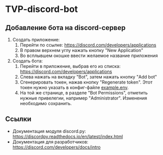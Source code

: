 # TVP-discord-bot

## Добавление бота на discord-сервер

1. Создать приложение:
    1. Перейти по ссылке: https://discord.com/developers/applications
    1. В правом верхнем углу нажать кнопку "New Application"
    1. Во всплывшем окошке ввести желаемое название приложения
1. Создать бота:
    1. Перейти в приложение, выбрав его из списка: https://discord.com/developers/applications
    1. Слева нажать на вкладку "Bot", затем нажать кнопку "Add bot"
    1. Сгенерировать токен, нажав кнопку "Regenerate token". Этот токен нужно указать в конфиг-файле [example.env](example.env).
    1. На той же странице, в разделе "Bot Permissions", отметить нужные привелегии, например "Administrator". Изменения необходимо сохранить.

## Ссылки

- Документация модуля discord.py:
    https://discordpy.readthedocs.io/en/latest/index.html
- Документация для разработчиков:
    https://discord.com/developers/docs/intro
